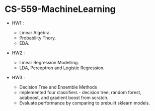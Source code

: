 # CS-559-MachineLearning

- HW1 : 
  - Linear Algebra.
  - Probability Thory.
  - EDA.
 
- HW2 :
  - Linear Regression Modelling.
  - LDA, Perceptron and Logistic Regression.

- HW3 :
  - Decision Tree and Ensemble Methods
  - implemented four classifiers - decision tree, random forest, adaboost, and gradient boost from scratch.
  - Evaluate performance by comparing to prebuilt sklearn models.

